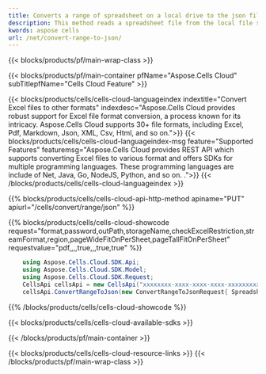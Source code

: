 ```yaml
---
title: Converts a range of spreadsheet on a local drive to the json file.
description: This method reads a spreadsheet file from the local file system, converts it's range to the desired json file, and returns the converted result. \nThe source file path and target format must be specified correctly. \nEnsure that the necessary permissions are in place to read the source file and write the converted file if applicable. \nThe conversion process occurs entirely on the cloud server, eliminating the need for any cloud storage or external downloads. \nIf the source file does not exist, is inaccessible, or if an error occurs during the conversion process, an appropriate exception will be thrown. \nSupported formats for conversion depend on the available libraries and their capabilities.
kwords: aspose cells
url: /net/convert-range-to-json/
---
```



{{< blocks/products/pf/main-wrap-class >}}


{{< blocks/products/pf/main-container pfName="Aspose.Cells Cloud" subTitlepfName="Cells Cloud Feature" >}}

{{< blocks/products/cells/cells-cloud-languageindex indextitle="Convert Excel files to other formats" indexdesc="Aspose.Cells Cloud provides robust support for Excel file format conversion, a process known for its intricacy. Aspose.Cells Cloud supports 30+ file formats, including Excel, Pdf, Markdown, Json, XML, Csv, Html, and so on.">}}
    {{< blocks/products/cells/cells-cloud-languageindex-msg feature="Supported Features" featuremsg="Aspose.Cells Cloud provides REST API which supports converting Excel files to various format and offers SDKs for multiple programming languages. These programming languages are include of Net, Java, Go, NodeJS, Python, and so on. .">}}
{{< /blocks/products/cells/cells-cloud-languageindex >}}

{{% blocks/products/cells/cells-cloud-api-http-method apiname="PUT"  apiurl="/cells/convert/range/json"  %}}

<!-- {{< blocks/products/cells/cells-cloud-run-conversion btName="RunCode" OutResultType="Variable" OutResultDataType="Stream" ResponseType="Stream" ResultPosition="result" apireferenceurl="https://reference.aspose.cloud/cells/?urls.primaryName=API+v4#/Conversion/ConvertSpreadsheet" >}} -->
<!-- {{< blocks/products/cells/cells-cloud-upload>}} -->

<!-- {{< blocks/products/cells/cells-cloud-parameters itName="format"  required="False" prompt="The format to convert(CSV/XLS/HTML/MHTML/ODS/PDF/XML/TXT/TIFF/XLSB/XLSM/XLSX/XLTM/XLTX/XPS/PNG/JPG/JPEG/GIF/EMF/BMP/MD[Markdown]/Numbers).">}} -->
<!-- {{< blocks/products/cells/cells-cloud-showparameters >}} -->
{{% blocks/products/cells/cells-cloud-showcode request="format,password,outPath,storageName,checkExcelRestriction,streamFormat,region,pageWideFitOnPerSheet,pageTallFitOnPerSheet" requestvalue="pdf,,,,true,,,true,true" %}}

```cs
	using Aspose.Cells.Cloud.SDK.Api;
	using Aspose.Cells.Cloud.SDK.Model;
	using Aspose.Cells.Cloud.SDK.Request;
	CellsApi cellsApi = new CellsApi("xxxxxxxx-xxxx-xxxx-xxxx-xxxxxxxxxxxx", "xxxxxxxxxxxxxxxxxxxxxxxxxxxxxxxx");
    cellsApi.ConvertRangeToJson(new ConvertRangeToJsonRequest{ Spreadsheet = "EmployeeSalesSummary.xlsx",worksheet ="Sheet1",range="A1:C10"}, "result.json");
```
{{% /blocks/products/cells/cells-cloud-showcode %}}
<!-- {{< /blocks/products/cells/cells-cloud-run-conversion >}} -->



{{< blocks/products/cells/cells-cloud-available-sdks >}}





{{< /blocks/products/pf/main-container >}}


{{< blocks/products/cells/cells-cloud-resource-links >}}
{{< /blocks/products/pf/main-wrap-class >}}

